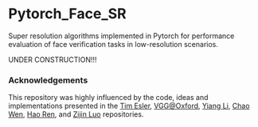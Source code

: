 # Pytorch_Face_SR

Super resolution algorithms implemented in Pytorch for performance evaluation of face verification tasks in low-resolution scenarios.

UNDER CONSTRUCTION!!!

### Acknowledgements

This repository was highly influenced by the code, ideas and implementations presented in the [Tim Esler](https://github.com/timesler/facenet-pytorch), [VGG@Oxford](https://github.com/ox-vgg/vgg_face2), [Yiang Li](https://github.com/yiyang7/Super_Resolution_with_CNNs_and_GANs), [Chao Wen](https://github.com/walsvid/CoordConv), [Hao Ren](https://github.com/leftthomas/SRGAN), and [Zijin Luo](https://github.com/icpm/super-resolution) repositories.



